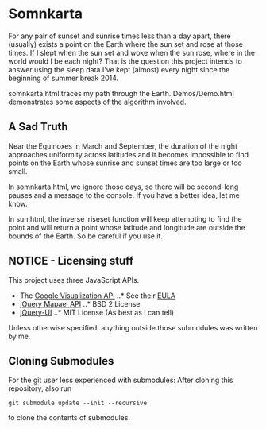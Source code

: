 # Somnkarta

For any pair of sunset and sunrise times less than a day apart, there (usually)
exists a point on the Earth where the sun set and rose at those times.
If I slept when the sun set and woke when the sun rose, where in the
world would I be each night? That is the question this project intends
to answer using the sleep data I've kept (almost) every night since the
beginning of summer break 2014.

somnkarta.html traces my path through the Earth.
Demos/Demo.html demonstrates some aspects of the algorithm involved.

## A Sad Truth

Near the Equinoxes in March and September, the duration of the night approaches
uniformity across latitudes and it becomes impossible to find points
on the Earth whose sunrise and sunset times are too large or too small.

In somnkarta.html, we ignore those days, so there will be second-long pauses
and a message to the console. If you have a better idea, let me know.

In sun.html, the inverse_riseset function will keep attempting to find the
point and will return a point whose latitude and longitude are outside
the bounds of the Earth. So be careful if you use it.

## NOTICE - Licensing stuff
This project uses three JavaScript APIs.
* The [Google Visualization API](https://developers.google.com/chart/interactive/docs/reference)
..* See their [EULA](https://developers.google.com/terms/) 
* [jQuery Mapael API](https://github.com/neveldo/jQuery-Mapael)
..* BSD 2 License 
* [jQuery-UI](https://github.com/jquery/jquery-ui)
..* MIT License (As best as I can tell)

Unless otherwise specified, anything outside those submodules was written by me.

## Cloning Submodules
For the git user less experienced with submodules: 
After cloning this repository, also run 

```git submodule update --init --recursive```

to clone the contents of submodules.

